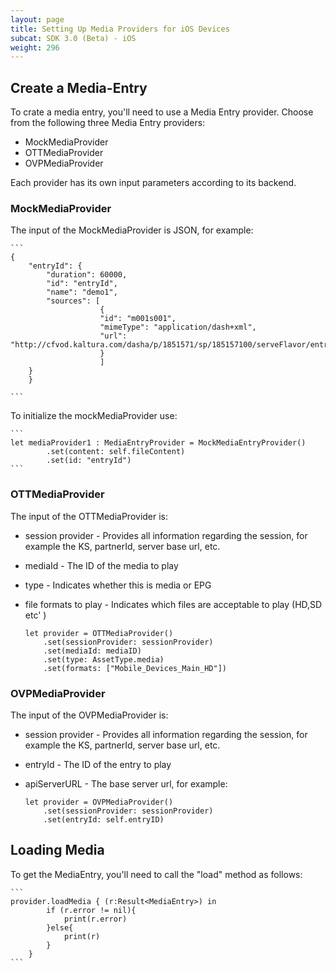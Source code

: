 ```yaml
---
layout: page
title: Setting Up Media Providers for iOS Devices
subcat: SDK 3.0 (Beta) - iOS
weight: 296
---
```


## Create a Media-Entry 

To crate a media entry, you'll need to use a Media Entry provider. Choose from the following three Media Entry providers:

* MockMediaProvider
* OTTMediaProvider
* OVPMediaProvider

Each provider has its own input parameters according to its backend.

### MockMediaProvider  

The input of the MockMediaProvider is JSON, for example:

	```
	{
        "entryId": {
            "duration": 60000,
            "id": "entryId",
            "name": "demo1",
            "sources": [
                        {
                        "id": "m001s001",
                        "mimeType": "application/dash+xml",
                        "url": 	"http://cfvod.kaltura.com/dasha/p/1851571/sp/185157100/serveFlavor/entryId/0_pl5lbfo0/v/2/flavorId/0_,zwq3l44r,otmaqpnf,ywkmqnkg,/forceproxy/true/name/a.mp4.urlset/manifest.mpd"
                        }
                        ]
        }
		}

	```

To initialize the mockMediaProvider use:

	```
 	let mediaProvider1 : MediaEntryProvider = MockMediaEntryProvider()
            .set(content: self.fileContent)
            .set(id: "entryId")
	```



### OTTMediaProvider

The input of the OTTMediaProvider is:

* session provider - Provides all information regarding the session, for example the KS, partnerId, server base url, etc. 
* mediaId - The ID of the media to play
* type - Indicates whether this is media or EPG
* file formats to play - Indicates which files are acceptable to play (HD,SD etc' )

	```
	let provider = OTTMediaProvider()
        .set(sessionProvider: sessionProvider)
        .set(mediaId: mediaID)
        .set(type: AssetType.media)
        .set(formats: ["Mobile_Devices_Main_HD"])
	```

### OVPMediaProvider

The input of the OVPMediaProvider is:

* session provider - Provides all information regarding the session, for example the KS, partnerId, server base url, etc.
* entryId - The ID of the entry to play
* apiServerURL - The base server url, for example: 
 
	```
	let provider = OVPMediaProvider()
        .set(sessionProvider: sessionProvider)
        .set(entryId: self.entryID)
	```


## Loading Media  

To get the MediaEntry, you'll need to call the "load" method as follows:

	```
 	provider.loadMedia { (r:Result<MediaEntry>) in
            if (r.error != nil){
                print(r.error)
            }else{
                print(r)
            }
        }
	```
	



